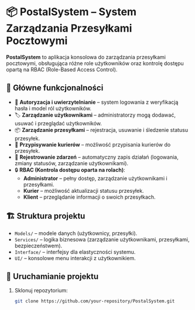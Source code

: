 # 📦 **PostalSystem – System Zarządzania Przesyłkami Pocztowymi**  

**PostalSystem** to aplikacja konsolowa do zarządzania przesyłkami pocztowymi, obsługująca różne role użytkowników oraz kontrolę dostępu opartą na RBAC (Role-Based Access Control).

## 🔧 **Główne funkcjonalności**  
- 🔑 **Autoryzacja i uwierzytelnianie** – system logowania z weryfikacją hasła i model ról użytkowników.  
- 🏷 **Zarządzanie użytkownikami** – administratorzy mogą dodawać, usuwać i przeglądać użytkowników.  
- 📦 **Zarządzanie przesyłkami** – rejestracja, usuwanie i śledzenie statusu przesyłek.  
- 🚚 **Przypisywanie kurierów** – możliwość przypisania kurierów do przesyłek.  
- 📜 **Rejestrowanie zdarzeń** – automatyczny zapis działań (logowania, zmiany statusów, zarządzanie użytkownikami).  
- 🔒 **RBAC (Kontrola dostępu oparta na rolach)**:
  - **Administrator** – pełny dostęp, zarządzanie użytkownikami i przesyłkami.  
  - **Kurier** – możliwość aktualizacji statusu przesyłek.  
  - **Klient** – przeglądanie informacji o swoich przesyłkach.  

## 🏗 **Struktura projektu**  
- `Models/` – modele danych (użytkownicy, przesyłki).  
- `Services/` – logika biznesowa (zarządzanie użytkownikami, przesyłkami, bezpieczeństwem).  
- `Interface/` – interfejsy dla elastyczności systemu.  
- `UI/` – konsolowe menu interakcji z użytkownikiem.  

## 🚀 **Uruchamianie projektu**  
1. Sklonuj repozytorium:  
   ```sh
   git clone https://github.com/your-repository/PostalSystem.git
